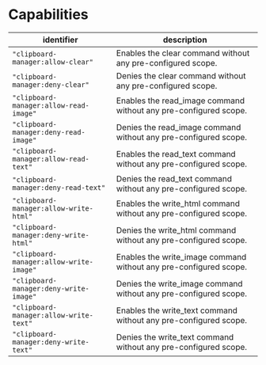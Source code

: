 # Capabilities


| identifier                              | description                                                       |
|-----------------------------------------|-------------------------------------------------------------------|
| `"clipboard-manager:allow-clear"`       | Enables the clear command without any pre-configured scope.       |
| `"clipboard-manager:deny-clear"`        | Denies the clear command without any pre-configured scope.        |
| `"clipboard-manager:allow-read-image"`  | Enables the read_image command without any pre-configured scope.  |
| `"clipboard-manager:deny-read-image"`   | Denies the read_image command without any pre-configured scope.   |
| `"clipboard-manager:allow-read-text"`   | Enables the read_text command without any pre-configured scope.   |
| `"clipboard-manager:deny-read-text"`    | Denies the read_text command without any pre-configured scope.    |
| `"clipboard-manager:allow-write-html"`  | Enables the write_html command without any pre-configured scope.  |
| `"clipboard-manager:deny-write-html"`   | Denies the write_html command without any pre-configured scope.   |
| `"clipboard-manager:allow-write-image"` | Enables the write_image command without any pre-configured scope. |
| `"clipboard-manager:deny-write-image"`  | Denies the write_image command without any pre-configured scope.  |
| `"clipboard-manager:allow-write-text"`  | Enables the write_text command without any pre-configured scope.  |
| `"clipboard-manager:deny-write-text"`   | Denies the write_text command without any pre-configured scope.   |
